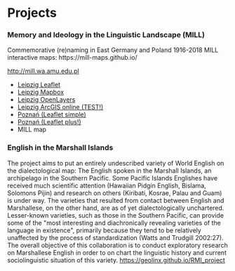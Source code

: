 # Projects

<h3>Memory and Ideology in the Linguistic Landscape (MILL)</h3>
Commemorative (re)naming in East Germany and Poland 1916-2018
MILL interactive maps: https://mill-maps.github.io/

<a href="http://mill.wa.amu.edu.pl">http://mill.wa.amu.edu.pl</a>
<ul>
  <li><a href="https://geolinx.github.io/Leipzig_Leaflet">Leipzig Leaflet</a></li>
  <li><a href="https://geolinx.github.io/Leipzig_Mapbox">Leipzig Mapbox</a></li>
  <li><a href="https://geolinx.github.io/Leipzig_OpenLayers">Leipzig OpenLayers</a></li>
  <li><a href="https://arcg.is/0j8aXC">Leipzig ArcGIS online (TEST!)</a></li>
  <li><a href="https://geolinx.github.io/Poznan_no_zeros_Leaflet">Poznań (Leaflet simple)</a></li>
  <li><a href="https://geolinx.github.io/Poznan_no_zeros_Leaflet+">Poznań (Leaflet plus!)</a></li>
  <li> MILL map </li>
</ul>

<h3>English in the Marshall Islands </h3>
The project aims to put an entirely undescribed variety of World English on the dialectological map: The English spoken in the Marshall Islands, an archipelago in the Southern Pacific. Some Pacific Islands Englishes have received much scientific attention (Hawaiian Pidgin English, Bislama, Solomons Pijin) and research on others (Kiribati, Kosrae, Palau and Guam) is under way. The varieties that resulted from contact between English and Marshallese, on the other hand, are as of yet dialectologically unchartered. Lesser-known varieties, such as those in the Southern Pacific, can provide some of the "most interesting and diachronically revealing varieties of the language in existence", primarily because they tend to be relatively unaffected by the process of standardization (Watts and Trudgill 2002:27). The overall objective of this collaboration is to conduct exploratory research on Marshallese English in order to on chart the linguistic history and current sociolinguistic situation of this variety.
<a href="https://geolinx.github.io/RMI_project">https://geolinx.github.io/RMI_project</a>
